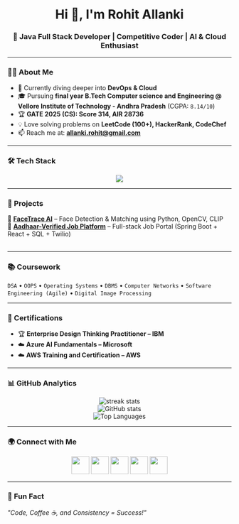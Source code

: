 <h1 align="center">Hi 👋, I'm Rohit Allanki</h1>
<h3 align="center">🚀 Java Full Stack Developer | Competitive Coder | AI & Cloud Enthusiast</h3>



---

### 👨‍💻 About Me  
- 🌱 Currently diving deeper into **DevOps & Cloud**  
- 🎓 Pursuing **final year B.Tech Computer science and Engineering @ Vellore Institute of Technology - Andhra Pradesh** (CGPA: `8.14/10`)  
- 🏆 **GATE 2025 (CS): Score 314, AIR 28736**  
- 💡 Love solving problems on **LeetCode (100+), HackerRank, CodeChef**  
- 📫 Reach me at: **allanki.rohit@gmail.com**  

---

### 🛠️ Tech Stack  
<p align="center">
  <img src="https://skillicons.dev/icons?i=java,spring,react,mysql,mongodb,redis,js,html,css,git,github,postman,opencv,figma,linux" />
</p>

---

### 🚀 Projects  
🔹 **[FaceTrace AI](https://github.com/RohitAllanki04/cctvimagerecogination)** – Face Detection & Matching using Python, OpenCV, CLIP  
🔹 **[Aadhaar-Verified Job Platform](https://github.com/AKHIL-8055/Jobs-Portal-Frontend-v1.0)** – Full-stack Job Portal (Spring Boot + React + SQL + Twilio)  
&nbsp;&nbsp;&nbsp;&nbsp;

---

### 📚 Coursework  
`DSA` • `OOPS` • `Operating Systems` • `DBMS` • `Computer Networks` • `Software Engineering (Agile)` • `Digital Image Processing`

---

### 🏅 Certifications  
- 🏆 **Enterprise Design Thinking Practitioner – IBM**  
- ☁️ **Azure AI Fundamentals – Microsoft**  
- ☁️ **AWS Training and Certification – AWS**  

---

### 📊 GitHub Analytics  
<p align="center">
  <img src="https://github-readme-streak-stats.herokuapp.com/?user=rohitallanki04&theme=tokyonight" alt="streak stats" />
  <br/>
  <img src="https://github-readme-stats.vercel.app/api?username=rohitallanki04&show_icons=true&theme=tokyonight" alt="GitHub stats" />
  <br/>
  <img src="https://github-readme-stats.vercel.app/api/top-langs/?username=rohitallanki04&layout=compact&theme=tokyonight" alt="Top Languages" />
</p>

---

### 🌍 Connect with Me  
<p align="center">
  <a href="https://linkedin.com/in/rohitallanki"><img src="https://skillicons.dev/icons?i=linkedin" height="40"/></a>
  <a href="https://leetcode.com/u/Rohit_allanki/"><img src="https://upload.wikimedia.org/wikipedia/commons/1/19/LeetCode_logo_black.png" height="40"/></a>
  <a href="https://www.hackerrank.com/rohit_22bce20057"><img src="https://raw.githubusercontent.com/rahuldkjain/github-profile-readme-generator/master/src/images/icons/Social/hackerrank.svg" height="40"/></a>
  <a href="https://www.codechef.com/users/rohitallanki"><img src="https://cdn.codechef.com/sites/all/themes/abessive/cc-logo.svg" height="40"/></a>
  <a href="mailto:allanki.rohit@gmail.com"><img src="https://skillicons.dev/icons?i=gmail" height="40"/></a>
</p>

---

### 🎯 Fun Fact  
_"Code, Coffee ☕, and Consistency = Success!"_
